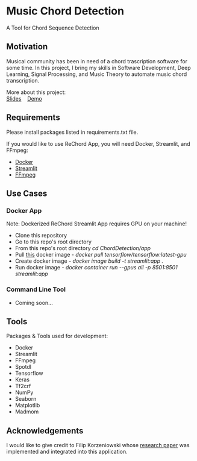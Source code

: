 # Music Chord Detection
A Tool for Chord Sequence Detection

## Motivation
Musical community has been in need of a chord trascription software for some time. In this project, I bring my skills in Software Development, Deep Learning, Signal Processing, and Music Theory to automate music chord transcription.

More about this project:<br/>[Slides](https://docs.google.com/presentation/d/14M2gyLT41rfnpafnfzjeqVfVyiiaQKW5gx3dN0QmwBE/edit#slide=id.p)
&nbsp;&nbsp;&nbsp;[Demo](https://drive.google.com/file/d/1uvhqbAUlB80Brls5BFPFogwyL811ilBw/view?usp=sharing)

## Requirements
Please install packages listed in requirements.txt file.


If you would like to use ReChord App, you will need Docker, Streamlit, and FFmpeg:
* [Docker](https://docs.docker.com/get-docker/)
* [Streamlit](https://docs.streamlit.io/en/stable/installation.html)
* [FFmpeg](https://ffmpeg.org/download.html)


## Use Cases
### Docker App
Note: Dockerized ReChord Streamlit App requires GPU on your machine!
  * Clone this repository
  * Go to this repo's root directory
  * From this repo's root directory *cd ChordDetection/app*
  * Pull [this](https://hub.docker.com/layers/tensorflow/tensorflow/latest-gpu/images/sha256-37c7db66cc96481ac1ec43af2856ef65d3e664fd7f5df6b5e54855149f7f8594?context=explore) docker image - *docker pull tensorflow/tensorflow:latest-gpu*
  * Create docker image - *docker image build -t streamlit:app .*
  * Run docker image - *docker container run --gpus all -p 8501:8501 streamlit:app*
  
### Command Line Tool
  * Coming soon...

## Tools
Packages & Tools used for development: 
* Docker
* Streamlit
* FFmpeg
* Spotdl
* Tensorflow
* Keras
* Tf2crf
* NumPy
* Seaborn
* Matplotlib
* Madmom

## Acknowledgements
I would like to give credit to Filip Korzeniowski whose [research paper](https://arxiv.org/pdf/1612.05082.pdf) was implemented and integrated into this application.


